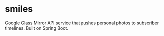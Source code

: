 smiles
======

Google Glass Mirror API service that pushes personal photos to subscriber timelines. Built on Spring Boot.
